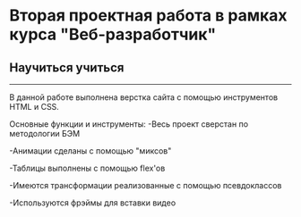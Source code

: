 # Вторая проектная работа в рамках курса "Веб-разработчик"
   ## Научиться учиться
------------------------------

В данной работе выполнена верстка сайта с помощью инструментов HTML и CSS.

Основные функции и инструменты:
-Весь проект сверстан по методологии БЭМ

-Анимации сделаны с помощью "миксов"

-Таблицы выполнены с помощью flex'ов

-Имеются трансформации реализованные с помощью псевдоклассов

-Используются фрэймы для вставки видео
